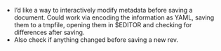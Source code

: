 
- I’d like a way to interactively modify metadata before saving a document.
  Could work via encoding the information as YAML, saving them to a tmpfile,
  opening them in $EDITOR and checking for differences after saving.
- Also check if anything changed before saving a new rev.
